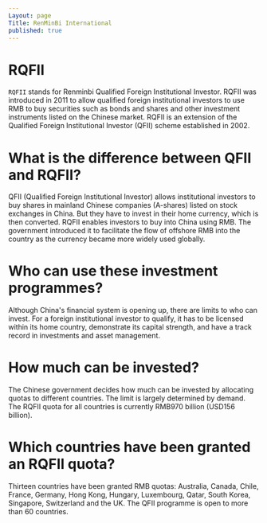 ```yaml
---
Layout: page
Title: RenMinBi International
published: true
---
```


# RQFII
`RQFII` stands for Renminbi Qualified Foreign Institutional Investor. RQFII was introduced in 2011 to allow qualified foreign institutional investors to use RMB to buy securities such as bonds and shares and other investment instruments listed on the Chinese market. RQFII is an extension of the Qualified Foreign Institutional Investor (QFII) scheme established in 2002.

# What is the difference between QFII and RQFII?

QFII (Qualified Foreign Institutional Investor) allows institutional investors to buy shares in mainland Chinese companies (A-shares) listed on stock exchanges in China. But they have to invest in their home currency, which is then converted. RQFII enables investors to buy into China using RMB. The government introduced it to facilitate the flow of offshore RMB into the country as the currency became more widely used globally.

# Who can use these investment programmes?

Although China's financial system is opening up, there are limits to who can invest. For a foreign institutional investor to qualify, it has to be licensed within its home country, demonstrate its capital strength, and have a track record in investments and asset management.

# How much can be invested?

The Chinese government decides how much can be invested by allocating quotas to different countries. The limit is largely determined by demand. The RQFII quota for all countries is currently RMB970 billion (USD156 billion).

# Which countries have been granted an RQFII quota?

Thirteen countries have been granted RMB quotas: Australia, Canada, Chile, France, Germany, Hong Kong, Hungary, Luxembourg, Qatar, South Korea, Singapore, Switzerland and the UK. The QFII programme is open to more than 60 countries.
